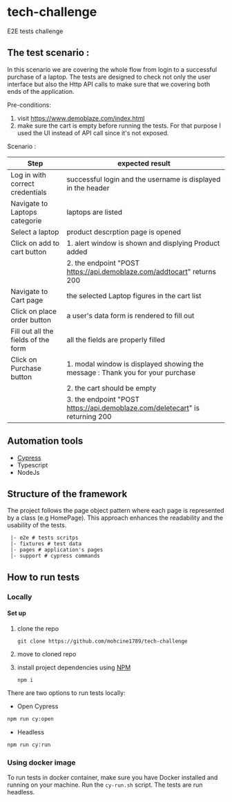 # tech-challenge
E2E tests challenge

## The test scenario : 

In this scenario we are covering the whole flow from login to a successful purchase of a laptop.
The tests are designed to check not only the user interface but also the Http API calls to make sure that we covering both ends of the application.

Pre-conditions:

1. visit https://www.demoblaze.com/index.html
2. make sure the cart is empty before running the tests. For that purpose I used the UI instead of API call since it's not exposed.

Scenario :

| Step  | expected result |
| ------------- | ------------- |
|  Log in with correct credentials  | successful login and the username is displayed in the header  |
| Navigate to Laptops categorie  | laptops are listed  |
| Select a laptop  | product descrption page is opened   |
| Click on add to cart button  | 1. alert window is shown and displying Product added |
|   | 2. the endpoint "POST https://api.demoblaze.com/addtocart" returns 200  |
| Navigate to Cart page  | the selected Laptop figures in the cart list  |
|  Click on place order button  | a user's data form is rendered to fill out  |
| Fill out all the fields of the form  | all the fields are properly filled  |
| Click on Purchase button | 1. modal window is displayed showing the message : Thank you for your purchase  |
|   |  2. the cart should be empty |
|   |  3. the endpoint "POST https://api.demoblaze.com/deletecart" is returning 200 |
   

## Automation tools
- [Cypress](https://docs.cypress.io/app/get-started/why-cypress)
- Typescript
- NodeJs

## Structure of the framework 

The project follows the page object pattern where each page is represented by a class (e.g HomePage). This approach enhances the readability and the usability of the tests.

```
 |- e2e # tests scritps
 |- fixtures # test data
 |- pages # application's pages
 |- support # cypress commands
```

## How to run tests

### Locally 

#### Set up

1. clone the repo

   ```
   git clone https://github.com/mohcine1789/tech-challenge
   
   ```
2. move to cloned repo
3. install project dependencies using [NPM](https://www.npmjs.com/)
   ```
   npm i
   ```
   
There are two options to run tests locally:

- Open Cypress 

```bash
npm run cy:open
```
 - Headless

```bash
npm run cy:run
```

### Using docker image

To run tests in docker container, make sure you have Docker installed and running on your machine. 
Run the `cy-run.sh` script. The tests are run headless.
